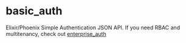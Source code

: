 # basic_auth

Elixir/Phoenix Simple Authentication JSON API.
If you need RBAC and multitenancy, check out [enterprise_auth](https://github.com/gitkumi/enterprise_auth)

